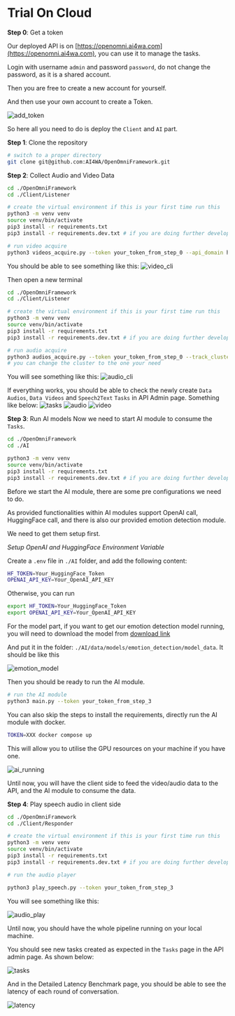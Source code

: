 # Trial On Cloud

**Step 0**: Get a token

Our deployed API is on [https://openomni.ai4wa.com](https://openomni.ai4wa.com), you can use it to manage the tasks.

Login with username `admin` and password `password`, do not change the password, as it is a shared account.

Then you are free to create a new account for yourself.

And then use your own account to create a Token.

![add_token](../images/add_token.png)

So here all you need to do is deploy the `Client` and `AI` part.

**Step 1**: Clone the repository

```bash
# switch to a proper directory
git clone git@github.com:AI4WA/OpenOmniFramework.git
```

**Step 2**: Collect Audio and Video Data

```bash
cd ./OpenOmniFramework
cd ./Client/Listener

# create the virtual environment if this is your first time run this
python3 -m venv venv
source venv/bin/activate
pip3 install -r requirements.txt
pip3 install -r requirements.dev.txt # if you are doing further development

# run video acquire
python3 videos_acquire.py --token your_token_from_step_0 --api_domain https://openomni.ai4wa.com
```

You should be able to see something like this:
![video_cli](../images/video_cli.png)

Then open a new terminal

```bash
cd ./OpenOmniFramework
cd ./Client/Listener

# create the virtual environment if this is your first time run this
python3 -m venv venv
source venv/bin/activate
pip3 install -r requirements.txt
pip3 install -r requirements.dev.txt # if you are doing further development

# run audio acquire
python3 audios_acquire.py --token your_token_from_step_0 --track_cluster CLUSTER_GPT_4O_ETE_CONVERSATION  --api_domain https://openomni.ai4wa.com
# you can change the cluster to the one your need
```

You will see something like this:
![audio_cli](../images/audio_cli.png)

If everything works, you should be able to check the newly create `Data Audios`, `Data Videos` and `Speech2Text` `Tasks`
in API Admin page.
Something like below:
![tasks](../images/Tasks.png)
![audio](../images/Audio.png)
![video](../images/video.png)

**Step 3**: Run AI models
Now we need to start AI module to consume the `Tasks`.

```bash
cd ./OpenOmniFramework
cd ./AI

python3 -m venv venv
source venv/bin/activate
pip3 install -r requirements.txt
pip3 install -r requirements.dev.txt # if you are doing further development
```

Before we start the AI module, there are some pre configurations we need to do.

As provided functionalities within AI modules support OpenAI call, HuggingFace call, and there is also our provided
emotion detection module.

We need to get them setup first.

*Setup OpenAI and HuggingFace Environment Variable*

Create a `.env` file in `./AI` folder, and add the following content:

```bash
HF_TOKEN=Your_HuggingFace_Token
OPENAI_API_KEY=Your_OpenAI_API_KEY
```

Otherwise, you can run

```bash
export HF_TOKEN=Your_HuggingFace_Token
export OPENAI_API_KEY=Your_OpenAI_API_KEY
```

For the model part, if you want to get our emotion detection model running, you will need to download the model
from [download link](https://openomni.s3.eu-west-1.amazonaws.com/models/emotion_detection.zip)

And put it in the folder: `./AI/data/models/emotion_detection/model_data`.
It should be like this

![emotion_model](../images/model_data.png)

Then you should be ready to run the AI module.

```bash
# run the AI module
python3 main.py --token your_token_from_step_3
```

You can also skip the steps to install the requirements, directly run the AI module with docker.

```bash
TOKEN=XXX docker compose up
```

This will allow you to utilise the GPU resources on your machine if you have one.

![ai_running](../images/ai_running.png)

Until now, you will have the client side to feed the video/audio data to the API, and the AI module to consume the data.

**Step 4**: Play speech audio in client side

```bash
cd ./OpenOmniFramework
cd ./Client/Responder

# create the virtual environment if this is your first time run this
python3 -m venv venv
source venv/bin/activate
pip3 install -r requirements.txt
pip3 install -r requirements.dev.txt # if you are doing further development

# run the audio player

python3 play_speech.py --token your_token_from_step_3
```

You will see something like this:

![audio_play](../images/audio_speech.png)

Until now, you should have the whole pipeline running on your local machine.

You should see new tasks created as expected in the `Tasks` page in the API admin page.
As shown below:

![tasks](../images/full_tasks.png)

And in the Detailed Latency Benchmark page, you should be able to see the latency of each round of conversation.

![latency](../images/detailed_latency.png)

